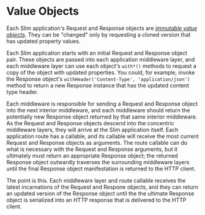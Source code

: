 # Value Objects

Each Slim application's Request and Response objects are [_immutable value objects_](http://en.wikipedia.org/wiki/Value_object). They can be "changed" only by requesting a cloned version that has updated property values.

Each Slim application starts with an initial Request and Response object pair. These objects are passed into each application middleware layer, and each middleware layer can use each object's `with*()` methods to request a copy of the object with updated properties. You could, for example, invoke the Response object's `withHeader('Content-Type', 'application/json')` method to return a new Response instance that has the updated content type header.

Each middleware is responsible for sending a Request and Response object into the next interior middleware, and each middleware should return the potentially new Response object returned by that same interior middleware. As the Request and Response objects descend into the concentric middleware layers, they will arrive at the Slim application itself. Each application route has a callable, and its callable will receive the most current Request and Response objects as arguments. The route callable can do what is necessary with the Request and Response arguments, but it ultimately must return an appropriate Response object; the returned Response object outwardly traverses the surrounding middleware layers until the final Response object manifestation is returned to the HTTP client.

The point is this. Each middleware layer and route callable receives the latest incarnations of the Request and Respone objects, and they can return an updated version of the Response object until the the ultimate Response object is serialized into an HTTP response that is delivered to the HTTP client.
